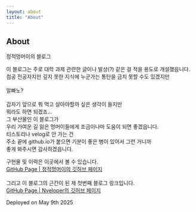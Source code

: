 ```yaml
---
layout: about
title: "About"
---
```


<h2>About</h2>

<p>
    정적멍머이의 블로그<br>
</p>

<p>
    이 블로그는 주로 대학 과제 관련한 글이나 발상(?) 같은 걸 적을 용도로 개설했읍니다.<br>
    컴공 전공자지만 깊지 못한 지식에 누군가는 통탄을 금치 못할 수도 있겠지만<br>
    <br>알빠노?<br><br>
    갑자기 앞으로 뭐 먹고 살아야할까 싶은 생각이 들지만<br>
    뭐라도 하면 되겠죠...<br>
    그 부산물인 이 블로그가<br>
    우리 가여운 길 잃은 멍머이들에게 조금이나마 도움이 되면 좋겠읍니다.<br>
    티스토리나 velog로 안 가는 건<br>
    주소 끝에 github.io가 붙으면 기분이 좋은 병이 있어서 그런 거니까<br>
    좋게 봐주시면 감사하겠읍니다.<br>
</p>

<p>
    구현물 및 이력은 이곳에서 볼 수 있습니다.<br>
    <a href="https://github.com/StaticDoDoubleG">GitHub Page | 정적멍머이의 깃허브 페이지</a>
    <br><br>
    그리고 이 블로그의 근간이 된 제 첫번째 블로그 링크입니다.<br>
    <a href="https://github.com/nveloper">GitHub Page | Nveloper의 깃허브 페이지</a><br>
</p>

<p>    
    Deployed on May 9th 2025<br>
</p>
